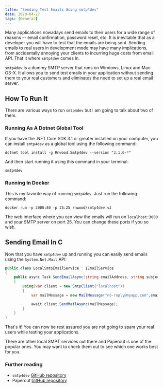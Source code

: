 ```yaml
---
title: "Sending Test Emails Using smtp4dev"
date: 2020-04-27
tags: [General]
---
```


Many applications nowadays send emails to their users for a wide range of reasons -- email confirmation, password reset, etc. It is inevitable that as a developer you will have to test that the emails are being sent. Sending emails to real users in development mode may have many implications, from accidentally annoying your clients to incurring huge costs from email API. That it where `smtp4dev` comes in.

`smtp4dev` is a dummy SMTP server that runs on Windows, Linux and Mac OS-X. It allows you to send test emails in your application without sending them to your real customers and eliminates the need to set up a real email server.

## How To Run It

There are various ways to run `smtp4dev` but I am going to talk about two of them.

### Running As A Dotnet Global Tool

If you have the .NET Core SDK 3.1 or greater installed on your computer, you can install `smtp4dev` as a global tool using the following command:

```
dotnet tool install -g Rnwood.Smtp4dev --version "3.1.0-*"
```

And then start running it using this command in your terminal:

```
smtp4dev
```

### Running In Docker

This is my favorite way of running `smtp4dev`. Just run the following command:

```
docker run -p 3000:80 -p 25:25 rnwood/smtp4dev:v3
```

The web interface where you can view the emails will run on `localhost:3000` and your SMTP server on port 25. You can change these ports if you so wish.

## Sending Email In C

Now that you have `smtp4dev` up and running you can easily send emails using the `System.Net.Mail` API:

```csharp
public class LocalSmtpEmailService : IEmailService
{
    public async Task SendEmailAsync(string emailAddress, string subject, string message)
    {
        using(var client = new SmtpClient("localhost"))
        {
            var mailMessage = new MailMessage("no-reply@myapp.com",emailAddress,subject, message);

            await client.SendMailAsync(mailMessage);
        }
    }
}
```

That's it! You can now be rest assured you are not going to spam your real users while testing your applications.

There are other local SMPT services out there and Papercut is one of the popular ones. You may want to check them out to see which one works best for you.

### Further reading

- `smtp4dev` [GitHub repository](https://github.com/rnwood/smtp4dev)
- Papercut [GitHub repository](https://github.com/ChangemakerStudios/Papercut-SMTP)
